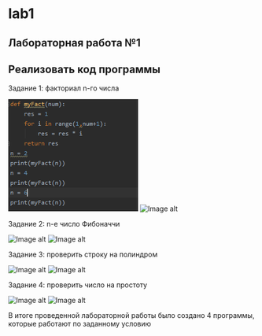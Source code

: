 # lab1
Лабораторная работа №1
---------
Реализовать код программы
---------
Задание 1: факториал n-го числа

![Image alt](https://github.com/mintford/lab1/blob/master/lab_1/Screenshots/lab1_1(1).PNG)
![Image alt]()

Задание 2: n-е число Фибоначчи

![Image alt]()
![Image alt]()

Задание 3: проверить строку на полиндром

![Image alt]()
![Image alt]()

Задание 4: проверить число на простоту

![Image alt]()
![Image alt]()

В итоге проведенной лабораторной работы было создано 4 программы, которые работают по заданному условию

